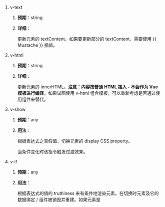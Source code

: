 1. v-text
    1. **预期**：string
        
    2. **详细**：
        
        更新元素的 textContent。如果要更新部分的 textContent，需要使用 {{ Mustache }} 插值。
        
2. v-html
    
    1. **预期**：string
        
    2. **详细**：
        
        更新元素的 innerHTML。**注意：内容按普通 HTML 插入 - 不会作为 Vue 模板进行编译**。如果试图使用 v-html 组合模板，可以重新考虑是否通过使用组件来替代。
        
3. v-show
    
    1. **预期**：any
        
    2. **用法**：
        
        根据表达式之真假值，切换元素的 display CSS property。
        
        当条件变化时该指令触发过渡效果。
        
4. v-if
    
    1. **预期**：any
        
    2. **用法**：
        
        根据表达式的值的 truthiness 来有条件地渲染元素。在切换时元素及它的数据绑定 / 组件被销毁并重建。如果元素是 <template>，将提出它的内容作为条件块。
        
        当条件变化时该指令触发过渡效果。
        
5. v-else
    
    1. **不需要表达式**
        
    2. **限制**：前一兄弟元素必须有 v-if 或 v-else-if。
        
    3. **用法**：
        
        为 v-if 或者 v-else-if 添加“else 块”。
        
6. v-else-if
    
    1. **类型**：any
        
    2. **限制**：前一兄弟元素必须有 v-if 或 v-else-if。
        
    3. **用法**：
        
        表示 v-if 的“else if 块”。可以链式调用。
        
7. v-for
    
    1. **预期**：Array | Object | number | string | Iterable (2.6 新增)
        
    2. **用法**：
        
        基于源数据多次渲染元素或模板块。此指令之值，必须使用特定语法 alias in expression，为当前遍历的元素提供别名：另外也可以为数组索引指定别名 (或者用于对象的键)：v-for 的默认行为会尝试原地修改元素而不是移动它们。要强制其重新排序元素，你需要用特殊 attribute key 来提供一个排序提示：
        
8. v-on
    
    - **缩写**：@
        
    - **预期**：Function | Inline Statement | Object
        
    - **参数**：event
        
    - **修饰符**：
        
        - .stop - 调用 event.stopPropagation()。
            
        - .prevent - 调用 event.preventDefault()。
            
        - .capture - 添加事件侦听器时使用 capture 模式。
            
        - .self - 只当事件是从侦听器绑定的元素本身触发时才触发回调。
            
        - .{keyCode | keyAlias} - 只当事件是从特定键触发时才触发回调。
            
        - .native - 监听组件根元素的原生事件。
            
        - .once - 只触发一次回调。
            
        - .left - (2.2.0) 只当点击鼠标左键时触发。
            
        - .right - (2.2.0) 只当点击鼠标右键时触发。
            
        - .middle - (2.2.0) 只当点击鼠标中键时触发。
            
        - .passive - (2.3.0) 以 { passive: true } 模式添加侦听器
            
    - **用法**：
        
        绑定事件监听器。事件类型由参数指定。表达式可以是一个方法的名字或一个内联语句，如果没有修饰符也可以省略。
        
        用在普通元素上时，只能监听**[**原生 DOM 事件**](https://developer.mozilla.org/zh-CN/docs/Web/Events)**。用在自定义元素组件上时，也可以监听子组件触发的**自定义事件**。
        
        在监听原生 DOM 事件时，方法以事件为唯一的参数。如果使用内联语句，语句可以访问一个 $event property：v-on:click="handle('ok', $event)"。
        
        从 2.4.0 开始，v-on 同样支持不带参数绑定一个事件/监听器键值对的对象。注意当使用对象语法时，是不支持任何修饰器的。
        
9. v-bind
    
    1. **缩写**：:
        
    2. **预期**：any (with argument) | Object (without argument)
        
    3. **参数**：attrOrProp (optional)
        
    4. **修饰符**：
        
        - .prop - 作为一个 DOM property 绑定而不是作为 attribute 绑定。(**[差别在哪里？](https://stackoverflow.com/questions/6003819/properties-and-attributes-in-html#answer-6004028)**)
            
        - .camel - (2.1.0+) 将 kebab-case attribute 名转换为 camelCase。(从 2.1.0 开始支持)
            
        - .sync (2.3.0+) 语法糖，会扩展成一个更新父组件绑定值的 v-on 侦听器。
            
    5. **用法**：
        
        动态地绑定一个或多个 attribute，或一个组件 prop 到表达式。
        
        在绑定 class 或 style attribute 时，支持其它类型的值，如数组或对象。可以通过下面的教程链接查看详情。
        
        在绑定 prop 时，prop 必须在子组件中声明。可以用修饰符指定不同的绑定类型。
        
        没有参数时，可以绑定到一个包含键值对的对象。注意此时 class 和 style 绑定不支持数组和对象。
        
10. v-model
    
    1. **预期**：随表单控件类型不同而不同。
        
    2. **限制**：
        
        - <input>
            
        - <select>
            
        - <textarea>
            
        - components
            
    3. **修饰符**：
        
        - .lazy - 取代 input 监听 change 事件
            
        - .number - 输入字符串转为有效的数字
            
        - .trim - 输入首尾空格过滤
            
    4. **用法**：
        
        在表单控件或者组件上创建双向绑定。细节请看下面的教程链接。
        
11. v-slot
    
    1. **缩写**：#
        
    2. **预期**：可放置在函数参数位置的 JavaScript 表达式 (在支持的环境下可使用解构)。可选，即只需要在为插槽传入 prop 的时候使用。
        
    3. **参数**：插槽名 (可选，默认值是 default)
        
    4. **限用于**
        
        - <template>
            
        - 组件 (对于一个单独的带 prop 的默认插槽)
            
    5. **用法**：
        
        提供具名插槽或需要接收 prop 的插槽。
        
12. v-pre
    
    1. **不需要表达式**
        
    2. **用法**：
        
        跳过这个元素和它的子元素的编译过程。可以用来显示原始 Mustache 标签。跳过大量没有指令的节点会加快编译。
        
13. v-cloak
    
    1. **不需要表达式**
        
    2. **用法**：
        
        这个指令保持在元素上直到关联实例结束编译。和 CSS 规则如 [v-cloak] { display: none } 一起用时，这个指令可以隐藏未编译的 Mustache 标签直到实例准备完毕。
        
14. v-once
    
    1. **不需要表达式**
        
    2. **详细**：
        
        只渲染元素和组件**一次**。随后的重新渲染，元素/组件及其所有的子节点将被视为静态内容并跳过。这可以用于优化更新性能。